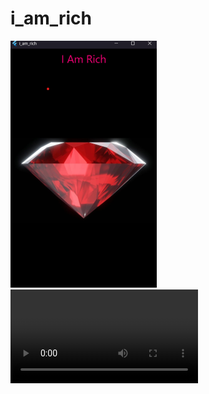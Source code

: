 # i_am_rich

![image](assets/caprich.png)
![video](https://github.com/Hoa0304/Lab_di_dong/tree/main/assets/iamrich.mp4)